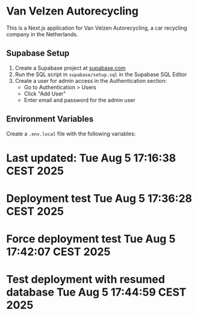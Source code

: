 # Van Velzen Autorecycling

This is a Next.js application for Van Velzen Autorecycling, a car recycling company in the Netherlands.

## Supabase Setup

1. Create a Supabase project at [supabase.com](https://supabase.com)
2. Run the SQL script in `supabase/setup.sql` in the Supabase SQL Editor
3. Create a user for admin access in the Authentication section:
   - Go to Authentication > Users
   - Click "Add User"
   - Enter email and password for the admin user

## Environment Variables

Create a `.env.local` file with the following variables:
# Last updated: Tue Aug  5 17:16:38 CEST 2025
# Deployment test Tue Aug  5 17:36:28 CEST 2025
# Force deployment test Tue Aug  5 17:42:07 CEST 2025
# Test deployment with resumed database Tue Aug  5 17:44:59 CEST 2025
